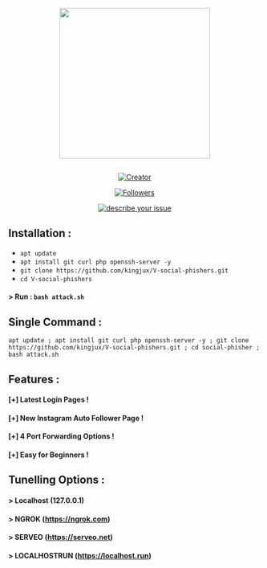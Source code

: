 <p align="center">
<img src="https://telegra.ph/file/efa95dac659f93718b73f.jpg" width="300" height="300"/>
</p>
<p align="center">
  <a href="#"><img src="http://readme-typing-svg.herokuapp.com?color=d1fa02&center=true&vCenter=true&multiline=false&lines=V+social+phishers+havking+tool+created+by+VENOCYBER" alt="">
</p>
<p align="center">
<a href="https://wa.me/255625774543"><img title="Creator" src="https://img.shields.io/badge/Creator-ᴠᴇɴᴏᴄʏʙᴇʀ-red.svg?style=for-the-badge&logo=github"></a>
</p>
<p align="center">
<a href="https://github.com/kingjux?tab=followers"><img title="Followers" src="https://img.shields.io/github/followers/AlipBot?color=green&style=flat-square"></a>

<p align="left">
</p>
<p align="center">
</p>
<p align="center">
<a href="https://wa.me/255625774543?text=hello%20bro%20i%20know%20you%20are%20fine%20i%20messaged%20you%20from%20V-social-phishers%20can%20you%20explain%20me%20more%20please🧚"><img title="describe your issue" src="https://img.shields.io/badge/Open%20Source-%E2%9D%A4-green?style=for-the-badge"></a>
</p>
<p align="center">
</p>

## Installation :

* `apt update`
* `apt install git curl php openssh-server -y`
* `git clone https://github.com/kingjux/V-social-phishers.git`
* `cd V-social-phishers`
#### > Run : `bash attack.sh`

## Single Command :
```
apt update ; apt install git curl php openssh-server -y ; git clone https://github.com/kingjux/V-social-phishers.git ; cd social-phisher ; bash attack.sh
```

## Features :
#### [+] Latest Login Pages !
#### [+] New Instagram Auto Follower Page !
#### [+] 4 Port Forwarding Options !
#### [+] Easy for Beginners !

## Tunelling Options :
#### > Localhost (127.0.0.1)
#### > NGROK (https://ngrok.com)
#### > SERVEO (https://serveo.net)
#### > LOCALHOSTRUN (https://localhost.run)


